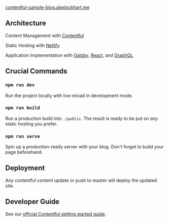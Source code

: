 [contentful-sample-blog.alexlockhart.me](https://contentful-sample-blog.alexlockhart.me/)

## Architecture
Content Management with [Contentful](https://app.contentful.com/spaces/8blvhwbk2pug/home)

Static Hosting with [Netlify](https://app.netlify.com/sites/romantic-poincare-cc7195/settings/deploys)

Application Implementation with [Gatsby](https://www.gatsbyjs.org/), [React](https://reactjs.org/), and [GraphQL](https://graphql.org/)

## Crucial Commands

### `npm run dev`

Run the project locally with live reload in development mode.

### `npm run build`

Run a production build into `./public`. The result is ready to be put on any static hosting you prefer.

### `npm run serve`

Spin up a production-ready server with your blog. Don't forget to build your page beforehand.

## Deployment

Any contentful content update or push to master will deploy the updated site.

## Developer Guide

See our [official Contentful getting started guide](https://www.contentful.com/developers/docs/tutorials/general/get-started/).
